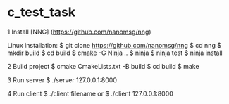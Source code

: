 # c_test_task

1 Install [NNG] (https://github.com/nanomsg/nng)

Linux installation:
  $ git clone https://github.com/nanomsg/nng
  $ cd nng
  $ mkdir build
  $ cd build
  $ cmake -G Ninja ..
  $ ninja
  $ ninja test
  $ ninja install
  
2 Build project
  $ cmake CmakeLists.txt -B build
  $ cd build
  $ make
  
3 Run server
  $ ./server 127.0.0.1:8000
  
4 Run client
  $ ./client filename
  or
  $ ./client 127.0.0.1:8000
